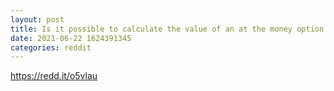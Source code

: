 ```yaml
--- 
layout: post 
title: Is it possible to calculate the value of an at the money option at expiration? 
date: 2021-06-22 1624391345 
categories: reddit 
--- 
```

https://redd.it/o5vlau